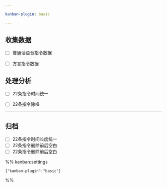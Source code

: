 ```yaml
---

kanban-plugin: basic

---
```


## 收集数据

- [ ] 普通话语音指令数据
- [ ] 方言指令数据


## 处理分析

- [ ] 22条指令时间统一
- [ ] 22条指令除噪


***

## 归档

- [ ] 22条指令时间长度统一
- [ ] 22条指令删除前后空白
- [ ] 22条指令删除前后空白

%% kanban:settings
```
{"kanban-plugin":"basic"}
```
%%